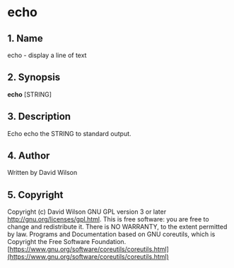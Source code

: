 # echo

## 1. Name

echo - display a line of text

## 2. Synopsis

**echo** \[STRING\]

## 3. Description

Echo echo the STRING to standard output.

## 4. Author

Written by David Wilson

## 5. Copyright

Copyright \(c\) David Wilson   GNU GPL version 3 or later
<http://gnu.org/licenses/gpl.html>. This is free software: you are free
to change and redistribute it.  There is NO WARRANTY, to the extent
permitted by law.   Programs and Documentation based on GNU coreutils,
which is Copyright the Free Software Foundation.
[https://www.gnu.org/software/coreutils/coreutils.html](https://www.gnu.org/software/coreutils/coreutils.html)
